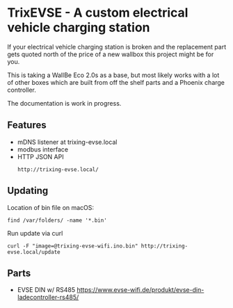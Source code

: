 # TrixEVSE - A custom electrical vehicle charging station

If your electrical vehicle charging station is broken and
the replacement part gets quoted north of the price of a new
wallbox this project might be for you.

This is taking a WallBe Eco 2.0s as a base, but most likely
works with a lot of other boxes which are built from off
the shelf parts and a Phoenix charge controller.

The documentation is work in progress.

## Features

-  mDNS listener at trixing-evse.local
-  modbus interface
-  HTTP JSON API
   ```
   http://trixing-evse.local/
   ```

## Updating

Location of bin file on macOS:
```
find /var/folders/ -name '*.bin'
```

Run update via curl
```
curl -F "image=@trixing-evse-wifi.ino.bin" http://trixing-evse.local/update
```

## Parts

-  EVSE DIN w/ RS485
   https://www.evse-wifi.de/produkt/evse-din-ladecontroller-rs485/
